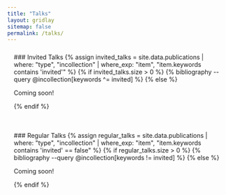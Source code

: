 ```yaml
---
title: "Talks"
layout: gridlay
sitemap: false
permalink: /talks/
---
```


<style>
.btn{
    margin-bottom:5px;
    padding-top:1px;
    padding-bottom:1px;
    padding-left:15px;
    padding-right:15px;
}
.jumbotron{
    padding:3%;
    padding-bottom:10px;
    padding-top:10px;
    margin-top:10px;
    margin-bottom:30px;
}
img{
  border-radius: 10px;
}
.col-md-3 {
  margin-top:10px;
  margin-bottom:10px;
  padding:0px;
  display:block;
  overflow:hidden;
  text-align:center;
  display: table-cell;
  background: white;
  border-radius: 20px;
  height: auto;
}
iframe {
  margin:0;
  padding:0;
  width: 175px;
  display: inline;
  vertical-align: middle;
}
</style>

<div class="jumbotron">
### Invited Talks
{% assign invited_talks = site.data.publications | where: "type", "incollection" | where_exp: "item", "item.keywords contains 'invited'" %}
{% if invited_talks.size > 0 %}
  {% bibliography --query @incollection[keywords ^= invited] %}
{% else %}
  <p>Coming soon!</p>
{% endif %}
</div>

<div class="jumbotron">
### Regular Talks
{% assign regular_talks = site.data.publications | where: "type", "incollection" | where_exp: "item", "item.keywords contains 'invited' == false" %}
{% if regular_talks.size > 0 %}
  {% bibliography --query @incollection[keywords != invited] %}
{% else %}
  <p>Coming soon!</p>
{% endif %}
</div>
